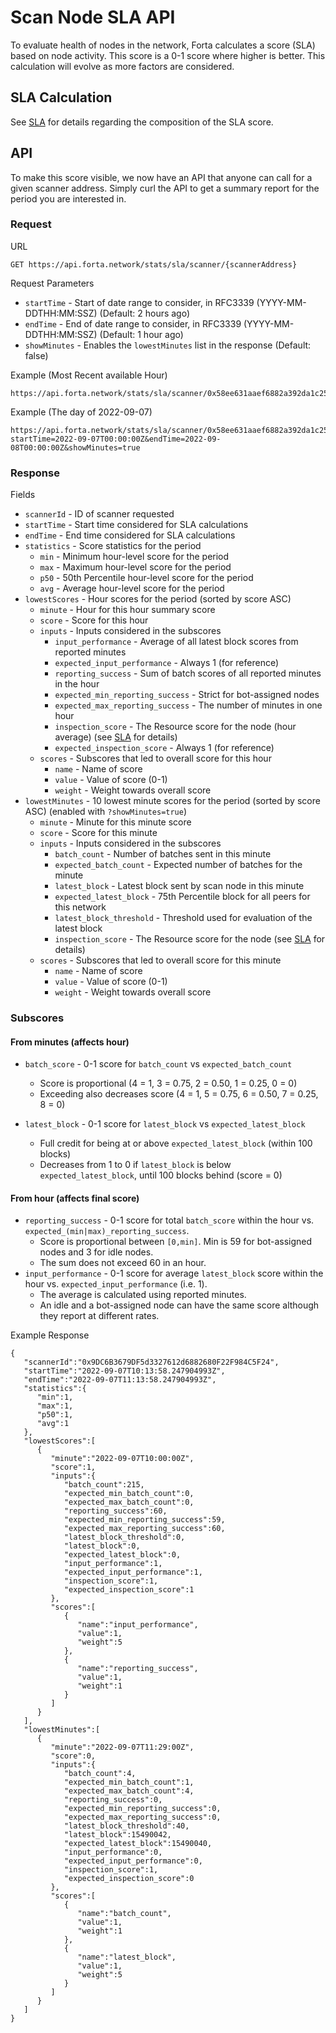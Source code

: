 # Scan Node SLA API

To evaluate health of nodes in the network, Forta calculates a score (SLA) based on node activity.  This score is a 0-1 score where higher is better.  This calculation will evolve as more factors are considered.

## SLA Calculation

See [SLA](sla.md) for details regarding the composition of the SLA score.

## API

To make this score visible, we now have an API that anyone can call for a given scanner address.  Simply curl the API to get a summary report for the period you are interested in.

### Request

URL
```
GET https://api.forta.network/stats/sla/scanner/{scannerAddress}
```

Request Parameters

  - `startTime` - Start of date range to consider, in RFC3339 (YYYY-MM-DDTHH:MM:SSZ) (Default: 2 hours ago)
  - `endTime` - End of date range to consider, in RFC3339 (YYYY-MM-DDTHH:MM:SSZ) (Default: 1 hour ago)
  - `showMinutes` - Enables the `lowestMinutes` list in the response (Default: false)

Example (Most Recent available Hour)
```
https://api.forta.network/stats/sla/scanner/0x58ee631aaef6882a392da1c25486ee181ff1b7d5
```

Example (The day of 2022-09-07)
```
https://api.forta.network/stats/sla/scanner/0x58ee631aaef6882a392da1c25486ee181ff1b7d5?startTime=2022-09-07T00:00:00Z&endTime=2022-09-08T00:00:00Z&showMinutes=true
```

### Response

Fields

  - `scannerId` - ID of scanner requested
  - `startTime` - Start time considered for SLA calculations
  - `endTime` - End time considered for SLA calculations
  - `statistics` - Score statistics for the period 
    - `min` - Minimum hour-level score for the period 
    - `max` - Maximum hour-level score for the period 
    - `p50` - 50th Percentile hour-level score for the period 
    - `avg` - Average hour-level score for the period 
  - `lowestScores` - Hour scores for the period (sorted by score ASC)
    - `minute` - Hour for this hour summary score
    - `score` - Score for this hour
    - `inputs` - Inputs considered in the subscores
        - `input_performance` - Average of all latest block scores from reported minutes
        - `expected_input_performance` - Always 1 (for reference)
        - `reporting_success` - Sum of batch scores of all reported minutes in the hour
        - `expected_min_reporting_success` - Strict for bot-assigned nodes
        - `expected_max_reporting_success` - The number of minutes in one hour
        - `inspection_score` - The Resource score for the node (hour average) (see [SLA](sla.md) for details)
        - `expected_inspection_score` - Always 1 (for reference)
    - `scores` - Subscores that led to overall score for this hour
        - `name` - Name of score
        - `value` - Value of score (0-1)
        - `weight` - Weight towards overall score
  - `lowestMinutes` - 10 lowest minute scores for the period (sorted by score ASC) (enabled with `?showMinutes=true`)
    - `minute` - Minute for this minute score
    - `score` - Score for this minute
    - `inputs` - Inputs considered in the subscores
        - `batch_count` - Number of batches sent in this minute
        - `expected_batch_count` - Expected number of batches for the minute
        - `latest_block` - Latest block sent by scan node in this minute
        - `expected_latest_block` - 75th Percentile block for all peers for this network
        - `latest_block_threshold` - Threshold used for evaluation of the latest block 
        - `inspection_score` - The Resource score for the node (see [SLA](sla.md) for details)
    - `scores` - Subscores that led to overall score for this minute
        - `name` - Name of score
        - `value` - Value of score (0-1)
        - `weight` - Weight towards overall score
    
### Subscores

#### From minutes (affects hour)

  - `batch_score` - 0-1 score for `batch_count` vs `expected_batch_count`
    - Score is proportional (4 = 1, 3 = 0.75, 2 = 0.50, 1 = 0.25, 0 = 0)
    - Exceeding also decreases score (4 = 1, 5 = 0.75, 6 = 0.50, 7 = 0.25, 8 = 0)

  - `latest_block` - 0-1 score for `latest_block` vs `expected_latest_block`
    - Full credit for being at or above `expected_latest_block` (within 100 blocks)
    - Decreases from 1 to 0 if `latest_block` is below `expected_latest_block`, until 100 blocks behind (score = 0)

#### From hour (affects final score)

  - `reporting_success` - 0-1 score for total `batch_score` within the hour vs. `expected_(min|max)_reporting_success`.
    - Score is proportional between `[0,min]`. Min is 59 for bot-assigned nodes and 3 for idle nodes.
    - The sum does not exceed 60 in an hour.
  - `input_performance` - 0-1 score for average `latest_block` score within the hour vs. `expected_input_performance` (i.e. 1).
    - The average is calculated using reported minutes.
    - An idle and a bot-assigned node can have the same score although they report at different rates.


Example Response
```
{
   "scannerId":"0x9DC6B3679DF5d3327612d6882680F22F984C5F24",
   "startTime":"2022-09-07T10:13:58.247904993Z",
   "endTime":"2022-09-07T11:13:58.247904993Z",
   "statistics":{
      "min":1,
      "max":1,
      "p50":1,
      "avg":1
   },
   "lowestScores":[
      {
         "minute":"2022-09-07T10:00:00Z",
         "score":1,
         "inputs":{
            "batch_count":215,
            "expected_min_batch_count":0,
            "expected_max_batch_count":0,
            "reporting_success":60,
            "expected_min_reporting_success":59,
            "expected_max_reporting_success":60,
            "latest_block_threshold":0,
            "latest_block":0,
            "expected_latest_block":0,
            "input_performance":1,
            "expected_input_performance":1,
            "inspection_score":1,
            "expected_inspection_score":1
         },
         "scores":[
            {
               "name":"input_performance",
               "value":1,
               "weight":5
            },
            {
               "name":"reporting_success",
               "value":1,
               "weight":1
            }
         ]
      }
   ],
   "lowestMinutes":[
      {
         "minute":"2022-09-07T11:29:00Z",
         "score":0,
         "inputs":{
            "batch_count":4,
            "expected_min_batch_count":1,
            "expected_max_batch_count":4,
            "reporting_success":0,
            "expected_min_reporting_success":0,
            "expected_max_reporting_success":0,
            "latest_block_threshold":40,
            "latest_block":15490042,
            "expected_latest_block":15490040,
            "input_performance":0,
            "expected_input_performance":0,
            "inspection_score":1,
            "expected_inspection_score":0
         },
         "scores":[
            {
               "name":"batch_count",
               "value":1,
               "weight":1
            },
            {
               "name":"latest_block",
               "value":1,
               "weight":5
            }
         ]
      }
   ]
}
```
